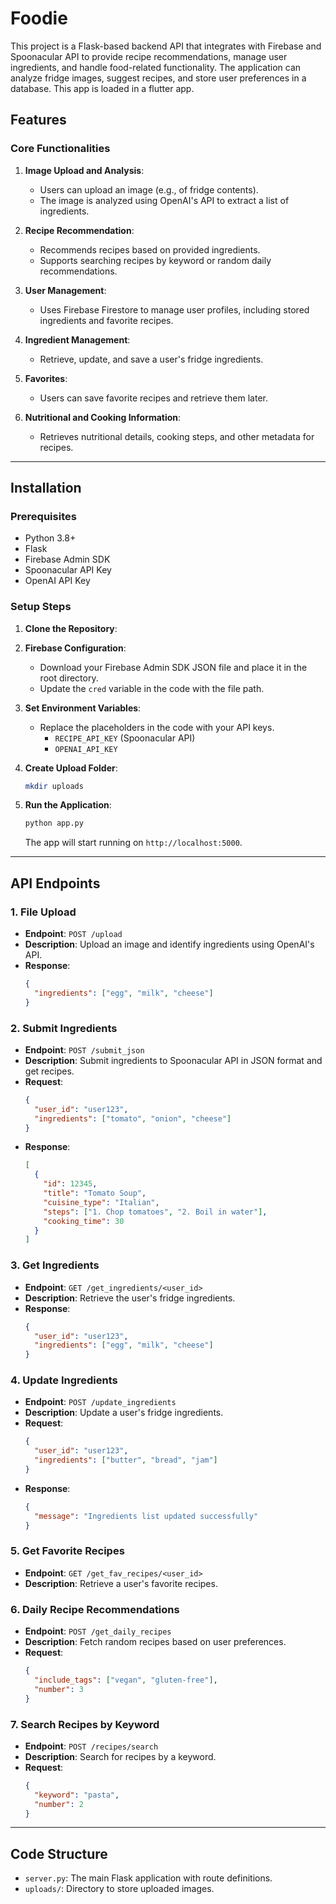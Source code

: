 # Foodie

This project is a Flask-based backend API that integrates with Firebase and Spoonacular API to provide recipe recommendations, manage user ingredients, and handle food-related functionality. The application can analyze fridge images, suggest recipes, and store user preferences in a database. This app is loaded in a flutter app.

## Features

### Core Functionalities

1. **Image Upload and Analysis**:
   - Users can upload an image (e.g., of fridge contents).
   - The image is analyzed using OpenAI's API to extract a list of ingredients.

2. **Recipe Recommendation**:
   - Recommends recipes based on provided ingredients.
   - Supports searching recipes by keyword or random daily recommendations.

3. **User Management**:
   - Uses Firebase Firestore to manage user profiles, including stored ingredients and favorite recipes.

4. **Ingredient Management**:
   - Retrieve, update, and save a user's fridge ingredients.

5. **Favorites**:
   - Users can save favorite recipes and retrieve them later.

6. **Nutritional and Cooking Information**:
   - Retrieves nutritional details, cooking steps, and other metadata for recipes.

---

## Installation

### Prerequisites
- Python 3.8+
- Flask
- Firebase Admin SDK
- Spoonacular API Key
- OpenAI API Key

### Setup Steps

1. **Clone the Repository**:

2. **Firebase Configuration**:
   - Download your Firebase Admin SDK JSON file and place it in the root directory.
   - Update the `cred` variable in the code with the file path.

3. **Set Environment Variables**:
   - Replace the placeholders in the code with your API keys.
     - `RECIPE_API_KEY` (Spoonacular API)
     - `OPENAI_API_KEY`

4. **Create Upload Folder**:
   ```bash
   mkdir uploads
   ```

5. **Run the Application**:
   ```bash
   python app.py
   ```

   The app will start running on `http://localhost:5000`.

---

## API Endpoints

### 1. **File Upload**
   - **Endpoint**: `POST /upload`
   - **Description**: Upload an image and identify ingredients using OpenAI's API.
   - **Response**:
     ```json
     {
       "ingredients": ["egg", "milk", "cheese"]
     }
     ```

### 2. **Submit Ingredients**
   - **Endpoint**: `POST /submit_json`
   - **Description**: Submit ingredients to Spoonacular API in JSON format and get recipes.
   - **Request**:
     ```json
     {
       "user_id": "user123",
       "ingredients": ["tomato", "onion", "cheese"]
     }
     ```
   - **Response**:
     ```json
     [
       {
         "id": 12345,
         "title": "Tomato Soup",
         "cuisine_type": "Italian",
         "steps": ["1. Chop tomatoes", "2. Boil in water"],
         "cooking_time": 30
       }
     ]
     ```

### 3. **Get Ingredients**
   - **Endpoint**: `GET /get_ingredients/<user_id>`
   - **Description**: Retrieve the user's fridge ingredients.
   - **Response**:
     ```json
     {
       "user_id": "user123",
       "ingredients": ["egg", "milk", "cheese"]
     }
     ```

### 4. **Update Ingredients**
   - **Endpoint**: `POST /update_ingredients`
   - **Description**: Update a user's fridge ingredients.
   - **Request**:
     ```json
     {
       "user_id": "user123",
       "ingredients": ["butter", "bread", "jam"]
     }
     ```
   - **Response**:
     ```json
     {
       "message": "Ingredients list updated successfully"
     }
     ```

### 5. **Get Favorite Recipes**
   - **Endpoint**: `GET /get_fav_recipes/<user_id>`
   - **Description**: Retrieve a user's favorite recipes.

### 6. **Daily Recipe Recommendations**
   - **Endpoint**: `POST /get_daily_recipes`
   - **Description**: Fetch random recipes based on user preferences.
   - **Request**:
     ```json
     {
       "include_tags": ["vegan", "gluten-free"],
       "number": 3
     }
     ```

### 7. **Search Recipes by Keyword**
   - **Endpoint**: `POST /recipes/search`
   - **Description**: Search for recipes by a keyword.
   - **Request**:
     ```json
     {
       "keyword": "pasta",
       "number": 2
     }
     ```

---

## Code Structure

- `server.py`: The main Flask application with route definitions.
- `uploads/`: Directory to store uploaded images.

